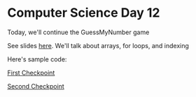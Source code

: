 # Computer Science Day 12

<link href="index.css" rel="stylesheet">

Today, we'll continue the GuessMyNumber game

See slides [here](../presentation-pdfs/day12.pdf). We'll talk about arrays, for loops, and indexing

Here's sample code:

[First Checkpoint](../code_snippets/day11-guess-my-number-1.html)


[Second Checkpoint](../code_snippets/day11-guess-my-number-2.html)
